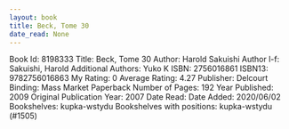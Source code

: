 ```yaml
---
layout: book
title: Beck, Tome 30
date_read: None
---
```


Book Id: 8198333
Title: Beck, Tome 30
Author: Harold Sakuishi
Author l-f: Sakuishi, Harold
Additional Authors: Yuko K
ISBN: 2756016861
ISBN13: 9782756016863
My Rating: 0
Average Rating: 4.27
Publisher: Delcourt
Binding: Mass Market Paperback
Number of Pages: 192
Year Published: 2009
Original Publication Year: 2007
Date Read: 
Date Added: 2020/06/02
Bookshelves: kupka-wstydu
Bookshelves with positions: kupka-wstydu (#1505)

